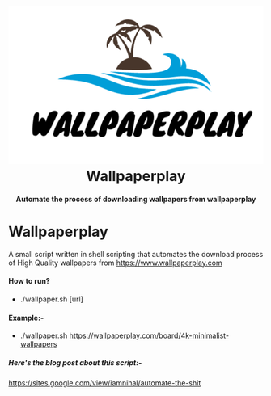 <h1 align="center">
  <br>
  <a href="https://github.com/iamnihal/wallpaperplay"><img src="https://raw.githubusercontent.com/iamnihal/wallpaperplay/master/logo.png" alt="Extractor"></a>
  <br>
  Wallpaperplay
  <br>
</h1>

<h4 align="center">Automate the process of downloading wallpapers from wallpaperplay</h4>

# Wallpaperplay
A small script written in shell scripting that automates the download process of High Quality wallpapers from https://www.wallpaperplay.com

#### How to run?
- ./wallpaper.sh [url]

#### Example:-
- ./wallpaper.sh https://wallpaperplay.com/board/4k-minimalist-wallpapers

##### Here's the blog post about this script:-
https://sites.google.com/view/iamnihal/automate-the-shit
